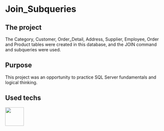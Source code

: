 # Join_Subqueries

## The project
The Category, Customer, Order_Detail, Address, Supplier, Employee, Order and Product tables were created in this database, and the JOIN command and subqueries were used.

## Purpose
This project was an opportunity to practice SQL Server fundamentals and logical thinking.

## Used techs
<img width="60" weight="60" src="https://cdn.jsdelivr.net/gh/devicons/devicon@latest/icons/microsoftsqlserver/microsoftsqlserver-original-wordmark.svg" />
